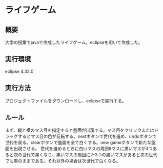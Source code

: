 
# ライフゲーム
## 概要
大学の授業でjavaで作成したライフゲーム。eclipseを用いて作成した。
## 実行環境
eclipse 4.32.0
## 実行方法
プロジェクトファイルをダウンロードし、eclipseで実行する。
## ルール
まず、縦と横のマス目を指定すると盤面が出現する。マス目をクリックまたはドラッグするとマス目の色が反転する。nextボタンで世代を進め、undoボタンで世代を戻る。clearボタンで盤面を全て白くする。new gameボタンで新たな盤面を出現させる。
世代を進めるときに白いマスの周囲8マスに黒いマスが3つあると次の世代で黒くなり、黒いマスの周囲に2-3つの黒いマスがあると次の世代でも黒のままである。それ以外の場合は次世代で白くなる。
